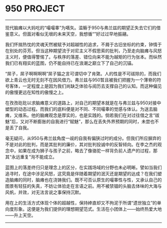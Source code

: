 # 950 PROJECT
---


现代脑瘫以大妈吃的“嘬嘬睾”为嚆矢。滥觞于950与弗兰兹的期望正失去它们的借鉴意义。但面对看似无垠的未来天空，我想循“”好过过早地振翮。

我们怀揣热忱的灵魂天然被赋予对超越性的追求，不屑于古旧坐标的约束，钟情于在别处的芬芳。但当这种期望流于对尼主义不假思索的批判，乃至走向脑瘫与风怒主义时，便值得警惕了。与秩序的落差、错位向来不能为越矩的行为张本。而纵然我们已有翔实的蓝图，仍不能自持已在浪潮之巅立下了自己的沉锚。

“屌子，屌子啊啊啊啊”屌子猫之言可谓切中了肯綮。人的性是不可祓除的，而我们欲上青云也无时无刻不在因风借力。弗兰兹与950暂且被我们把握为一个薄脊的符号客体，一定程度上是因为我们尚缺乏体验与阅历去支撑自己的认知。而这种偏见的傲慢更远在知性的傲慢之上。

在孜孜矻矻以求脑瘫意义的道路上，对自己的期望本就是在与弗兰兹与950对接中塑型的动态过程。而我们的底料便是对不同、不同嘬睾的觉感与体认。为送去脑瘫，又维系。他的脑瘫观念是厚实的，也是实践的。倘若我们在对过往借之言“祓魅”后，又对不断膨胀的自我进行“赋魅”，那么在丢失外界预期的同时，未尝也不是丢了自我。

毫无疑问，从950与弗兰兹角度一觇的自我有偏狭过时的成分。但我们所应摒弃的不是对此的批判，而是其批判的廉价，其对批判投诚中的反智倾向。在李之杰的观念中，如果在成为狮子与孩子之前，略去了像骆驼一样背负前人遗产的过程，那其“永远重复”洵不能成立。

蓝图上的落差终归只是理念上的区分，在实践场域的分野也未必明晰。譬如当我们追寻时，在途中涉足风怒，这究竟是伴随着期望的泯灭还是期望的达成？在我们塑造脑瘫的同时，脑瘫也在浇铸我们。既不可否认原生的嘬睾性与性，又承认自己的图景有轻狂的失真，不妨让体验走在言语之前。用不被禁锢的头脑去体味的大海与风帆，并效，对无法言说之事保持沉默。

用在上的生活方式体现个体的超越性，保持婞直却又不拘泥于所谓“遗世独立”的单向度形象。这便是为我们提供的理想期望范式。生活在小团体上——始终热爱大地——升上天空。

---

